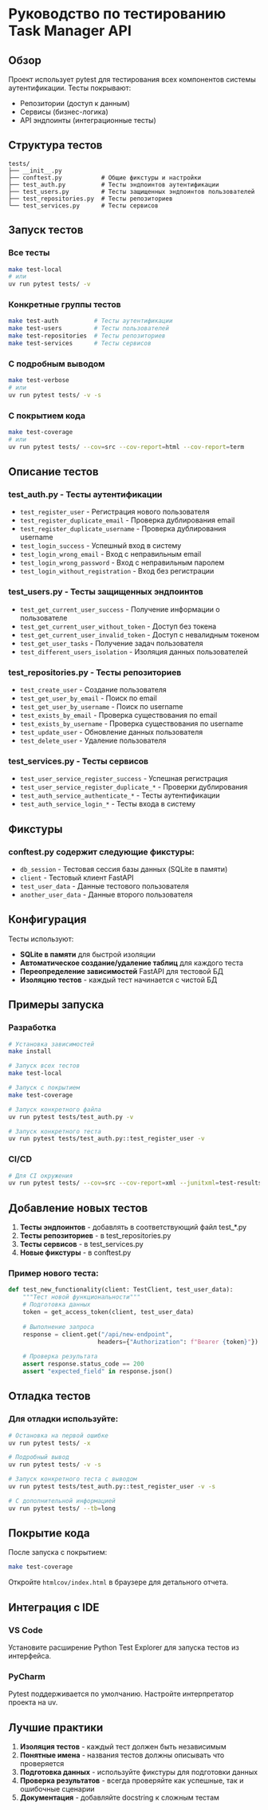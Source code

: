 # Руководство по тестированию Task Manager API

## Обзор

Проект использует pytest для тестирования всех компонентов системы аутентификации. Тесты покрывают:
- Репозитории (доступ к данным)
- Сервисы (бизнес-логика)
- API эндпоинты (интеграционные тесты)

## Структура тестов

```
tests/
├── __init__.py
├── conftest.py           # Общие фикстуры и настройки
├── test_auth.py          # Тесты эндпоинтов аутентификации
├── test_users.py         # Тесты защищенных эндпоинтов пользователей
├── test_repositories.py  # Тесты репозиториев
└── test_services.py      # Тесты сервисов
```

## Запуск тестов

### Все тесты
```bash
make test-local
# или
uv run pytest tests/ -v
```

### Конкретные группы тестов
```bash
make test-auth          # Тесты аутентификации
make test-users         # Тесты пользователей
make test-repositories  # Тесты репозиториев
make test-services      # Тесты сервисов
```

### С подробным выводом
```bash
make test-verbose
# или
uv run pytest tests/ -v -s
```

### С покрытием кода
```bash
make test-coverage
# или
uv run pytest tests/ --cov=src --cov-report=html --cov-report=term
```

## Описание тестов

### test_auth.py - Тесты аутентификации
- `test_register_user` - Регистрация нового пользователя
- `test_register_duplicate_email` - Проверка дублирования email
- `test_register_duplicate_username` - Проверка дублирования username
- `test_login_success` - Успешный вход в систему
- `test_login_wrong_email` - Вход с неправильным email
- `test_login_wrong_password` - Вход с неправильным паролем
- `test_login_without_registration` - Вход без регистрации

### test_users.py - Тесты защищенных эндпоинтов
- `test_get_current_user_success` - Получение информации о пользователе
- `test_get_current_user_without_token` - Доступ без токена
- `test_get_current_user_invalid_token` - Доступ с невалидным токеном
- `test_get_user_tasks` - Получение задач пользователя
- `test_different_users_isolation` - Изоляция данных пользователей

### test_repositories.py - Тесты репозиториев
- `test_create_user` - Создание пользователя
- `test_get_user_by_email` - Поиск по email
- `test_get_user_by_username` - Поиск по username
- `test_exists_by_email` - Проверка существования по email
- `test_exists_by_username` - Проверка существования по username
- `test_update_user` - Обновление данных пользователя
- `test_delete_user` - Удаление пользователя

### test_services.py - Тесты сервисов
- `test_user_service_register_success` - Успешная регистрация
- `test_user_service_register_duplicate_*` - Проверки дублирования
- `test_auth_service_authenticate_*` - Тесты аутентификации
- `test_auth_service_login_*` - Тесты входа в систему

## Фикстуры

### conftest.py содержит следующие фикстуры:

- `db_session` - Тестовая сессия базы данных (SQLite в памяти)
- `client` - Тестовый клиент FastAPI
- `test_user_data` - Данные тестового пользователя
- `another_user_data` - Данные второго пользователя

## Конфигурация

Тесты используют:
- **SQLite в памяти** для быстрой изоляции
- **Автоматическое создание/удаление таблиц** для каждого теста
- **Переопределение зависимостей** FastAPI для тестовой БД
- **Изоляцию тестов** - каждый тест начинается с чистой БД

## Примеры запуска

### Разработка
```bash
# Установка зависимостей
make install

# Запуск всех тестов
make test-local

# Запуск с покрытием
make test-coverage

# Запуск конкретного файла
uv run pytest tests/test_auth.py -v

# Запуск конкретного теста
uv run pytest tests/test_auth.py::test_register_user -v
```

### CI/CD
```bash
# Для CI окружения
uv run pytest tests/ --cov=src --cov-report=xml --junitxml=test-results.xml
```

## Добавление новых тестов

1. **Тесты эндпоинтов** - добавлять в соответствующий файл test_*.py
2. **Тесты репозиториев** - в test_repositories.py
3. **Тесты сервисов** - в test_services.py
4. **Новые фикстуры** - в conftest.py

### Пример нового теста:
```python
def test_new_functionality(client: TestClient, test_user_data):
    """Тест новой функциональности"""
    # Подготовка данных
    token = get_access_token(client, test_user_data)
    
    # Выполнение запроса
    response = client.get("/api/new-endpoint", 
                         headers={"Authorization": f"Bearer {token}"})
    
    # Проверка результата
    assert response.status_code == 200
    assert "expected_field" in response.json()
```

## Отладка тестов

### Для отладки используйте:
```bash
# Остановка на первой ошибке
uv run pytest tests/ -x

# Подробный вывод
uv run pytest tests/ -v -s

# Запуск конкретного теста с выводом
uv run pytest tests/test_auth.py::test_register_user -v -s

# С дополнительной информацией
uv run pytest tests/ --tb=long
```

## Покрытие кода

После запуска с покрытием:
```bash
make test-coverage
```

Откройте `htmlcov/index.html` в браузере для детального отчета.

## Интеграция с IDE

### VS Code
Установите расширение Python Test Explorer для запуска тестов из интерфейса.

### PyCharm
Pytest поддерживается по умолчанию. Настройте интерпретатор проекта на uv.

## Лучшие практики

1. **Изоляция тестов** - каждый тест должен быть независимым
2. **Понятные имена** - названия тестов должны описывать что проверяется
3. **Подготовка данных** - используйте фикстуры для подготовки данных
4. **Проверка результатов** - всегда проверяйте как успешные, так и ошибочные сценарии
5. **Документация** - добавляйте docstring к сложным тестам
